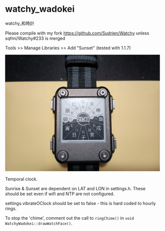 # watchy_wadokei

watchy_和時計

Please compile with my fork https://github.com/Sudrien/Watchy 
unless sqfmi/Watchy#233 is merged

Tools >> Manage Libraries >> Add "Sunset" (tested with 1.1.7)

![](watchy_wadokei.jpg)

Temporal clock.


Sunrise & Sunset are dependent on LAT and LON in settings.h. These should be set even if wifi and NTP are not configured. 

settings.vibrateOClock should be set to false - this is hard coded to hourly rings.

To stop the 'chime', comment out the call to `ringChime()` in `void WatchyWadokei::drawWatchFace()`.